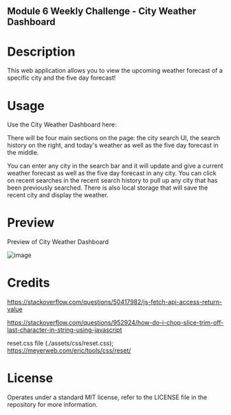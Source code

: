## Module 6 Weekly Challenge - City Weather Dashboard

# Description

This web application allows you to view the upcoming weather forecast of a specific city and the five day forecast!

# Usage
Use the City Weather Dashboard here:



There will be four main sections on the page: the city search UI, the search history on the right, and today's weather as well as the five day forecast in the middle.

You can enter any city in the search bar and it will update and give a current weather forecast as well as the five day forecast in any city. You can click on recent searches in the recent search history to pull up any city that has been previously searched. There is also
local storage that will save the recent city and display the weather.

# Preview
Preview of City Weather Dashboard

![image](https://github.com/stavrospana/module-6/assets/138176781/b136e81b-48c2-42c1-bff9-eb0f407a340a)


# Credits

 https://stackoverflow.com/questions/50417982/js-fetch-api-access-return-value

 https://stackoverflow.com/questions/952924/how-do-i-chop-slice-trim-off-last-character-in-string-using-javascript

reset.css file (./assets/css/reset.css); https://meyerweb.com/eric/tools/css/reset/

# License
Operates under a standard MIT license, refer to the LICENSE file in the repository for more information.
